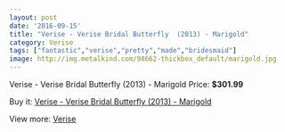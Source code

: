 ```yaml
---
layout: post
date: '2016-09-15'
title: "Verise - Verise Bridal Butterfly  (2013) - Marigold"
category: Verise
tags: ["fantastic","verise","pretty","made","bridesmaid"]
image: http://img.metalkind.com/98662-thickbox_default/marigold.jpg
---
```

Verise - Verise Bridal Butterfly  (2013) - Marigold
Price: **$301.99**
<a href="https://www.metalkind.com/en/verise/6851-marigold.html"><amp-img layout="responsive" width="600" height="600" src="//img.metalkind.com/98662-thickbox_default/marigold.jpg" alt="Verise - Verise Bridal Butterfly  (2013) - Marigold 0" /></a>
<a href="https://www.metalkind.com/en/verise/6851-marigold.html"><amp-img layout="responsive" width="600" height="600" src="//img.metalkind.com/98663-thickbox_default/marigold.jpg" alt="Verise - Verise Bridal Butterfly  (2013) - Marigold 1" /></a>
<a href="https://www.metalkind.com/en/verise/6851-marigold.html"><amp-img layout="responsive" width="600" height="600" src="//img.metalkind.com/98664-thickbox_default/marigold.jpg" alt="Verise - Verise Bridal Butterfly  (2013) - Marigold 2" /></a>

Buy it: [Verise - Verise Bridal Butterfly  (2013) - Marigold](https://www.metalkind.com/en/verise/6851-marigold.html "Verise - Verise Bridal Butterfly  (2013) - Marigold")

View more: [Verise](https://www.metalkind.com/en/196-verise "Verise")